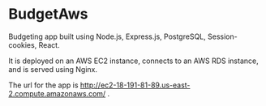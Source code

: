 # BudgetAws
Budgeting app built using Node.js, Express.js, PostgreSQL, Session-cookies, React. 

It is deployed on an AWS EC2 instance, connects to an AWS RDS instance, and is served using Nginx. 

The url for the app is http://ec2-18-191-81-89.us-east-2.compute.amazonaws.com/ .
